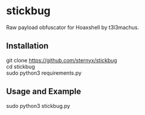 # stickbug
Raw payload obfuscator for Hoaxshell by t3l3machus.

## Installation ##

git clone https://github.com/sternyx/stickbug <br />
cd stickbug <br />
sudo python3 requirements.py <br />

## Usage and Example ##
sudo python3 stickbug.py<br />



